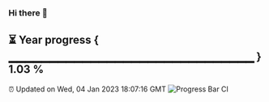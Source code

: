 ### Hi there 👋
⏳ Year progress { ▁▁▁▁▁▁▁▁▁▁▁▁▁▁▁▁▁▁▁▁▁▁▁▁▁▁▁▁▁▁ } 1.03 %
---
⏰ Updated on Wed, 04 Jan 2023 18:07:16 GMT
![Progress Bar CI](https://github.com/Moyi321/Moyi321/workflows/Progress%20Bar%20CI/badge.svg)
